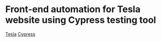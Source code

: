 # Front-end automation for Tesla website using Cypress testing tool 

[Tesla](https://www.tesla.com/)
[Cypress](https://www.cypress.io/)
